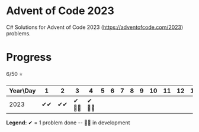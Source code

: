 # Advent of Code 2023

C# Solutions for Advent of Code 2023 (https://adventofcode.com/2023) problems.

# Progress

6/50 ⭐

| Year\Day | 1   | 2   | 3   | 4   | 5   | 6   | 7   | 8   | 9   | 10  | 11  | 12  | 13  | 14  | 15  | 16  | 17  | 18  | 19  | 20  | 21  | 22  | 23  | 24  | 25  |
| -------- | --- | --- | --- | --- | --- | --- | --- | --- | --- | --- | --- | --- | --- | --- | --- | --- | --- | --- | --- | --- | --- | --- | --- | --- | --- |
| 2023     | ✔✔  | ✔✔  | ✔👨‍💻 | ✔👨‍💻 |

<strong>Legend:</strong> ✔ = 1 problem done -- 👨‍💻 in development
